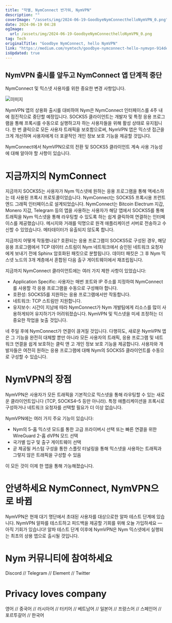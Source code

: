 ```yaml
---
title: "작별, NymConnect 반가워, NymVPN"
description: ""
coverImage: "/assets/img/2024-06-19-GoodbyeNymConnecthelloNymVPN_0.png"
date: 2024-06-19 04:28
ogImage:
  url: /assets/img/2024-06-19-GoodbyeNymConnecthelloNymVPN_0.png
tag: Tech
originalTitle: "Goodbye NymConnect, hello NymVPN"
link: "https://medium.com/nymtech/goodbye-nymconnect-hello-nymvpn-914defc96201"
isUpdated: true
---
```


## NymVPN 출시를 앞두고 NymConnect 앱 단계적 중단

NymConnect 및 믹스넷 사용자를 위한 중요한 변경 사항입니다.

![이미지](/assets/img/2024-06-19-GoodbyeNymConnecthelloNymVPN_0.png)

NymVPN 앱의 상용화 출시를 대비하여 Nym은 NymConnect 인터페이스를 4주 내에 점진적으로 중단할 예정입니다. SOCKS5 클라이언트는 개발자 및 특정 응용 프로그램을 통해 프록시를 수동으로 실행하고자 하는 사용자들을 위해 활성 상태로 유지됩니다. 한 번 클릭으로 모든 사용자 트래픽을 보호함으로써, NymVPN 앱은 믹스넷 접근을 크게 개선하며 사용자에게 더 포괄적인 개인 정보 보호 기능을 제공할 것입니다.

<!-- cozy-coder - 수평 -->

<ins class="adsbygoogle"
     style="display:block"
     data-ad-client="ca-pub-4877378276818686"
     data-ad-slot="1107185301"
     data-ad-format="auto"
     data-full-width-responsive="true"></ins>

<script>
     (adsbygoogle = window.adsbygoogle || []).push({});
</script>

NymConnect에서 NymVPN으로의 전환 및 SOCKS5 클라이언트 계속 사용 가능성에 대해 알아야 할 사항이 있습니다.

# 지금까지의 NymConnect

지금까지 SOCKS5는 사용자가 Nym 믹스넷에 원하는 응용 프로그램을 통해 액세스하는 데 사용된 프록시 프로토콜이었습니다. NymConnect는 SOCKS5 프록시용 프런트 엔드 그래픽 인터페이스로 설계되었습니다. NymConnect는 Bitcoin Electrum 지갑, Monero 지갑, Telegram 등의 앱을 사용하는 사용자가 해당 앱에서 SOCKS5를 통해 트래픽을 Nym 믹스넷을 통해 라우팅할 수 있도록 하는 쉽게 클릭하여 연결하는 인터페이스를 제공했습니다. 메시지와 거래를 익명으로 원격 애플리케이션 서버로 전송하고 수신할 수 있었습니다. 메타데이터가 유출되지 않도록 합니다.

지금까지 어떻게 작동했나요? 호환되는 응용 프로그램이 SOCKS5로 구성된 경우, 해당 응용 프로그램에서 TCP 데이터 스트림이 Nym 네트워크에서 승인된 네트워크 요청자에게 보내기 전에 Sphinx 암호화된 패킷으로 분할됩니다. 데이터 패킷은 그 후 Nym 믹스넷 노드의 3개 계층에서 혼합된 다음 출구 게이트웨이에서 재조립됩니다.

<!-- cozy-coder - 수평 -->

<ins class="adsbygoogle"
     style="display:block"
     data-ad-client="ca-pub-4877378276818686"
     data-ad-slot="1107185301"
     data-ad-format="auto"
     data-full-width-responsive="true"></ins>

<script>
     (adsbygoogle = window.adsbygoogle || []).push({});
</script>

지금까지 NymConnect 클라이언트에는 여러 가지 제한 사항이 있었습니다:

- Application Specific: 사용자는 매번 포트와 IP 주소를 지정하여 NymConnect를 사용할 각 응용 프로그램을 수동으로 구성해야 합니다.
- 호환성: SOCKS5를 지원하는 응용 프로그램에서만 작동합니다.
- 네트워크: TCP 스트림만 지원합니다.
- 유지보수: 시간이 지남에 따라 NymConnect가 Nym 개발팀에게 리소스를 많이 사용하게되어 유지하기가 어려워졌습니다. NymVPN 및 믹스넷을 미세 조정하는 더 중요한 작업을 늦출 것입니다.

네 주일 후에 NymConnect가 연결이 끊겨질 것입니다. 다행히도, 새로운 NymVPN 앱은 그 기능을 완전히 대체할 뿐만 아니라 모든 사용자의 트래픽, 응용 프로그램 및 네트워크 연결을 쉽게 보호하는 클릭 앤 고 개인 정보 보호 기능을 제공합니다. 사용자와 개발자들은 여전히 원하는 응용 프로그램에 대해 Nym의 SOCKS5 클라이언트를 수동으로 구성할 수 있습니다.

# NymVPN의 장점

<!-- cozy-coder - 수평 -->

<ins class="adsbygoogle"
     style="display:block"
     data-ad-client="ca-pub-4877378276818686"
     data-ad-slot="1107185301"
     data-ad-format="auto"
     data-full-width-responsive="true"></ins>

<script>
     (adsbygoogle = window.adsbygoogle || []).push({});
</script>

NymVPN은 사용자가 모든 트래픽을 기본적으로 믹스넷을 통해 라우팅할 수 있는 새로운 클라이언트입니다 (TCP, SOCKS4–5 등만 아니라). 특정 애플리케이션을 프록시로 구성하거나 네트워크 요청자를 선택할 필요가 더 이상 없습니다.

NymVPN에는 여러 가지 주요 기능이 있습니다:

- Nym의 5-홉 믹스넷 모드를 통한 고급 프라이버시 선택 또는 빠른 연결을 위한 WireGuard 2-홉 dVPN 모드 선택
- 국가별 입구 및 출구 게이트웨이 선택
- 곧 제공될 커스텀 구성을 통한 스플릿 터널링을 통해 믹스넷을 사용하는 트래픽과 그렇지 않은 트래픽을 구성할 수 있음

이 모든 것이 이제 한 앱을 통해 가능해졌습니다.

<!-- cozy-coder - 수평 -->

<ins class="adsbygoogle"
     style="display:block"
     data-ad-client="ca-pub-4877378276818686"
     data-ad-slot="1107185301"
     data-ad-format="auto"
     data-full-width-responsive="true"></ins>

<script>
     (adsbygoogle = window.adsbygoogle || []).push({});
</script>

# 안녕하세요 NymConnect, NymVPN으로 바뀜

NymVPN은 현재 대기 명단에서 초대된 사용자를 대상으로한 알파 테스트 단계에 있습니다. NymVPN 알파를 테스트하고 피드백을 제공할 기회를 위해 오늘 가입하세요 — 아직 기회가 있습니다! 알파 테스트 단계 이후에 NymVPN은 Nym 믹스넷에서 실행되는 최초의 상용 앱으로 출시될 것입니다.

# Nym 커뮤니티에 참여하세요

Discord // Telegram // Element // Twitter

<!-- cozy-coder - 수평 -->

<ins class="adsbygoogle"
     style="display:block"
     data-ad-client="ca-pub-4877378276818686"
     data-ad-slot="1107185301"
     data-ad-format="auto"
     data-full-width-responsive="true"></ins>

<script>
     (adsbygoogle = window.adsbygoogle || []).push({});
</script>

# Privacy loves company

영어 // 중국어 // 러시아어 // 터키어 // 베트남어 // 일본어 // 프랑스어 // 스페인어 // 포르투갈어 // 한국어
